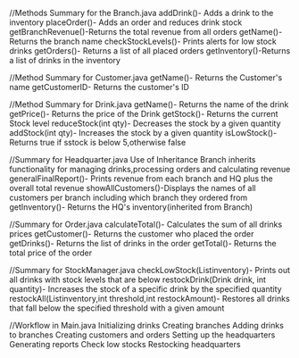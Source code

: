 //Methods Summary for the Branch.java
addDrink()- Adds a drink to the inventory
placeOrder()- Adds an order and reduces drink stock
getBranchRevenue()-Returns the total revenue from all orders
getName()-Returns the branch name
checkStockLevels()- Prints alerts for low stock drinks
getOrders()- Returns a list of all placed orders
getInventory()-Returns a list of drinks in the inventory

//Method Summary for Customer.java
getName()- Returns the Customer's name
getCustomerID- Returns the customer's ID

//Method Summary for Drink.java
getName()- Returns the name of the drink
getPrice()- Returns the price of the Drink
getStock()- Returns the current Stock level
reduceStock(int qty)- Decreases the stock by a given quantity
addStock(int qty)- Increases the stock by a given quantity
isLowStock()-Returns true if sstock is below 5,otherwise false

//Summary for Headquarter.java
Use of Inheritance
Branch inherits functionality for managing drinks,processing orders and calculating revenue
generalFinalReport()- Prints revenue from each branch and HQ plus the overall total revenue
showAllCustomers()-Displays the names of all customers per branch including which branch they ordered from
getInventory()- Returns the HQ's inventory(inherited from Branch)

//Summary for Order.java
calculateTotal()- Calculates the sum of all drinks prices
getCustomer()- Returns the customer who placed the order
getDrinks()- Returns the list of drinks in the order
getTotal()- Returns the total price of the order

//Summary for StockManager.java
checkLowStock(List<Drink>inventory)- Prints out all drinks with stock levels that are below
restockDrink(Drink drink, int quantity)- Increases the stock of a specific drink by the specified quantity
restockAll(List<Drink>inventory,int threshold,int restockAmount)- Restores all drinks that fall below the specified  threshold with a given amount

//Workflow in Main.java
Initializing drinks
Creating branches
Adding drinks to branches
Creating customers and orders
Setting up the headquarters
Generating reports
Check low stocks
Restocking headquarters
